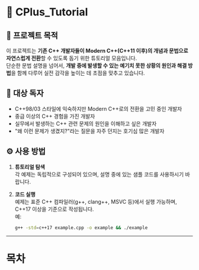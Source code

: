 # 📘 CPlus_Tutorial

## 🧭 프로젝트 목적

이 프로젝트는 **기존 C++ 개발자들이 Modern C++(C++11 이후)의 개념과 문법으로 자연스럽게 전환**할 수 있도록 돕기 위한 튜토리얼 모음입니다.  
단순한 문법 설명을 넘어서, **개발 중에 발생할 수 있는 예기치 못한 상황의 원인과 해결 방법**을 함께 다루어 실전 감각을 높이는 데 초점을 맞추고 있습니다.

## 🎯 대상 독자

- C++98/03 스타일에 익숙하지만 Modern C++로의 전환을 고민 중인 개발자  
- 중급 이상의 C++ 경험을 가진 개발자  
- 실무에서 발생하는 C++ 관련 문제의 원인을 이해하고 싶은 개발자  
- "왜 이런 문제가 생겼지?"라는 질문을 자주 던지는 호기심 많은 개발자  

## ⚙️ 사용 방법

1. **튜토리얼 탐색**  
   각 예제는 독립적으로 구성되어 있으며, 설명 중에 있는 샘플 코드를 사용하시기 바랍니다.

2. **코드 실행**  
   예제는 표준 C++ 컴파일러(g++, clang++, MSVC 등)에서 실행 가능하며, C++17 이상을 기준으로 작성됩니다.  
   예:  
   ```bash
   g++ -std=c++17 example.cpp -o example && ./example


---

# 목차

